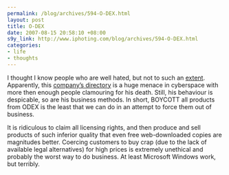```yaml
--- 
permalink: /blog/archives/594-O-DEX.html
layout: post
title: O-DEX
date: 2007-08-15 20:58:10 +08:00
s9y_link: http://www.iphoting.com/blog/archives/594-O-DEX.html
categories: 
- life
- thoughts
---
```

<p class="whiteline"><p>I thought I know people who are well hated, but not to such an <a onclick="_gaq.push(['_trackPageview', '/extlink/forums.hardwarezone.com/showthread.php?t=1697168&amp;amp;page=1&amp;amp;pp=15']);"  href="http://forums.hardwarezone.com/showthread.php?t=1697168&amp;page=1&amp;pp=15">extent</a>. Apparently, this <a onclick="_gaq.push(['_trackPageview', '/extlink/forums.hardwarezone.com/showthread.php?t=1693750&amp;amp;page=1&amp;amp;pp=15']);"  href="http://forums.hardwarezone.com/showthread.php?t=1693750&amp;page=1&amp;pp=15">company&#8217;s directory</a> is a huge menace in cyberspace with more then enough people clamouring for his death. Still, his behaviour is despicable, so are his business methods. In short, BOYCOTT all products from ODEX is the least that we can do in an attempt to force them out of business.</p>
</p><p class="break"><p>It is ridiculous to claim all licensing rights, and then produce and sell products of such inferior quality that even free web-downloaded copies are magnitudes better. Coercing customers to buy crap (due to the lack of available legal alternatives) for high prices is extremely unethical and probably the worst way to do business. At least Microsoft Windows work, but terribly.</p></p>
